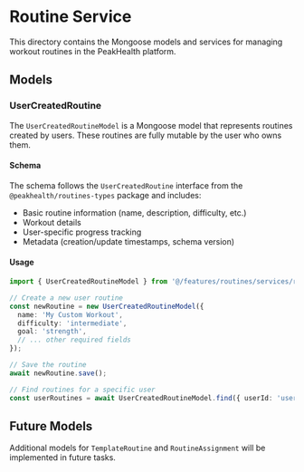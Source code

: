 # Routine Service

This directory contains the Mongoose models and services for managing workout routines in the PeakHealth platform.

## Models

### UserCreatedRoutine

The `UserCreatedRoutineModel` is a Mongoose model that represents routines created by users. These routines are fully mutable by the user who owns them.

#### Schema

The schema follows the `UserCreatedRoutine` interface from the `@peakhealth/routines-types` package and includes:

- Basic routine information (name, description, difficulty, etc.)
- Workout details
- User-specific progress tracking
- Metadata (creation/update timestamps, schema version)

#### Usage

```typescript
import { UserCreatedRoutineModel } from '@/features/routines/services/routine';

// Create a new user routine
const newRoutine = new UserCreatedRoutineModel({
  name: 'My Custom Workout',
  difficulty: 'intermediate',
  goal: 'strength',
  // ... other required fields
});

// Save the routine
await newRoutine.save();

// Find routines for a specific user
const userRoutines = await UserCreatedRoutineModel.find({ userId: 'user123' });
```

## Future Models

Additional models for `TemplateRoutine` and `RoutineAssignment` will be implemented in future tasks.

